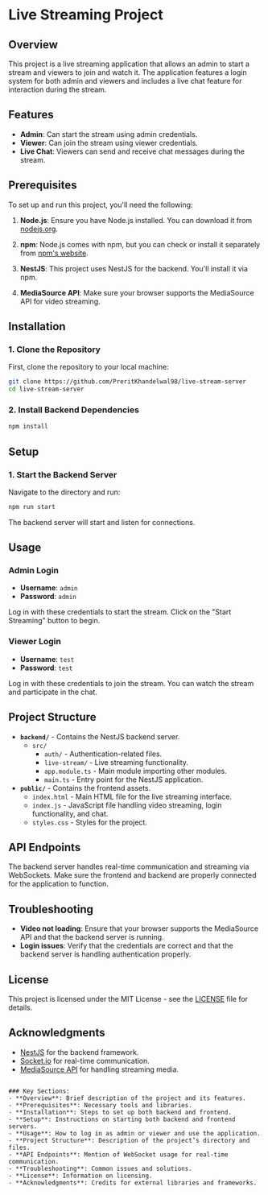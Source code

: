 # Live Streaming Project

## Overview
This project is a live streaming application that allows an admin to start a stream and viewers to join and watch it. The application features a login system for both admin and viewers and includes a live chat feature for interaction during the stream.

## Features
- **Admin**: Can start the stream using admin credentials.
- **Viewer**: Can join the stream using viewer credentials.
- **Live Chat**: Viewers can send and receive chat messages during the stream.

## Prerequisites
To set up and run this project, you'll need the following:

1. **Node.js**: Ensure you have Node.js installed. You can download it from [nodejs.org](https://nodejs.org/).

2. **npm**: Node.js comes with npm, but you can check or install it separately from [npm's website](https://www.npmjs.com/get-npm).

3. **NestJS**: This project uses NestJS for the backend. You'll install it via npm.

4. **MediaSource API**: Make sure your browser supports the MediaSource API for video streaming.

## Installation

### 1. Clone the Repository
First, clone the repository to your local machine:

```bash
git clone https://github.com/PreritKhandelwal98/live-stream-server
cd live-stream-server
```

### 2. Install Backend Dependencies
```bash
npm install
```


## Setup

### 1. Start the Backend Server
Navigate to the directory and run:

```bash
npm run start
```

The backend server will start and listen for connections.


## Usage

### Admin Login
- **Username**: `admin`
- **Password**: `admin`

Log in with these credentials to start the stream. Click on the "Start Streaming" button to begin.

### Viewer Login
- **Username**: `test`
- **Password**: `test`

Log in with these credentials to join the stream. You can watch the stream and participate in the chat.

## Project Structure

- **`backend/`** - Contains the NestJS backend server.
  - `src/`
    - `auth/` - Authentication-related files.
    - `live-stream/` - Live streaming functionality.
    - `app.module.ts` - Main module importing other modules.
    - `main.ts` - Entry point for the NestJS application.
- **`public/`** - Contains the frontend assets.
  - `index.html` - Main HTML file for the live streaming interface.
  - `index.js` - JavaScript file handling video streaming, login functionality, and chat.
  - `styles.css` - Styles for the project.

## API Endpoints

The backend server handles real-time communication and streaming via WebSockets. Make sure the frontend and backend are properly connected for the application to function.

## Troubleshooting

- **Video not loading**: Ensure that your browser supports the MediaSource API and that the backend server is running.
- **Login issues**: Verify that the credentials are correct and that the backend server is handling authentication properly.

## License

This project is licensed under the MIT License - see the [LICENSE](LICENSE) file for details.

## Acknowledgments

- [NestJS](https://nestjs.com/) for the backend framework.
- [Socket.io](https://socket.io/) for real-time communication.
- [MediaSource API](https://developer.mozilla.org/en-US/docs/Web/API/MediaSource) for handling streaming media.

```

### Key Sections:
- **Overview**: Brief description of the project and its features.
- **Prerequisites**: Necessary tools and libraries.
- **Installation**: Steps to set up both backend and frontend.
- **Setup**: Instructions on starting both backend and frontend servers.
- **Usage**: How to log in as admin or viewer and use the application.
- **Project Structure**: Description of the project’s directory and files.
- **API Endpoints**: Mention of WebSocket usage for real-time communication.
- **Troubleshooting**: Common issues and solutions.
- **License**: Information on licensing.
- **Acknowledgments**: Credits for external libraries and frameworks.
